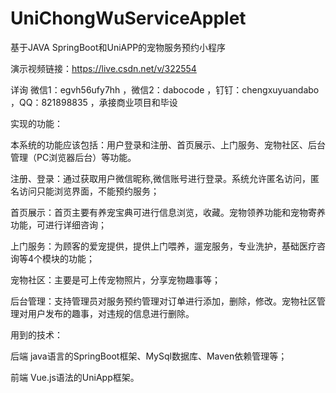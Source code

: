 # UniChongWuServiceApplet
基于JAVA SpringBoot和UniAPP的宠物服务预约小程序

演示视频链接：https://live.csdn.net/v/322554

详询 微信1：egvh56ufy7hh ，微信2：dabocode ，钉钉：chengxuyuandabo ，QQ：821898835 ，承接商业项目和毕设

实现的功能：

本系统的功能应该包括：用户登录和注册、首页展示、上门服务、宠物社区、后台管理（PC浏览器后台）等功能。

注册、登录：通过获取用户微信昵称,微信账号进行登录。系统允许匿名访问，匿名访问只能浏览界面，不能预约服务；

首页展示：首页主要有养宠宝典可进行信息浏览，收藏。宠物领养功能和宠物寄养功能，可进行详细咨询；

上门服务：为顾客的爱宠提供，提供上门喂养，遛宠服务，专业洗护，基础医疗咨询等4个模块的功能；

宠物社区：主要是可上传宠物照片，分享宠物趣事等；

后台管理：支持管理员对服务预约管理对订单进行添加，删除，修改。宠物社区管理对用户发布的趣事，对违规的信息进行删除。

用到的技术：

后端 java语言的SpringBoot框架、MySql数据库、Maven依赖管理等；

前端 Vue.js语法的UniApp框架。
